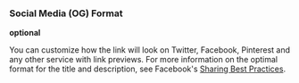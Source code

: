 ### Social Media (OG) Format

**optional**

You can customize how the link will look on Twitter, Facebook, Pinterest and any other service with link previews. For more information on the optimal format for the title and description, see Facebook's [Sharing Best Practices](https://developers.facebook.com/docs/sharing/best-practices#tags).


